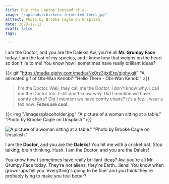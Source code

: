 ```yaml
---
title: Buy this Laptop instead of a...
image: "/uploads/chickens-fermented-feed.jpg"
altText: Photo by Brooke Cagle on Unsplash
date: 2020-12-12
draft: false
tags:

---
```

I am the Doctor, and you are the Daleks! Aw, you're all **Mr. Grumpy Face** today. I am the last of my species, and I know how that weighs on the heart so don't lie to me! You know how I sometimes have really brilliant ideas?

{{< gif "https://media.giphy.com/media/Nx0rz3jtxtEre/giphy.gif" "A animated gif of Obi-Wan Kenobi" "Hello There - Obi-Wan Kenobi" >}}

> I'm the Doctor. Well, they call me the Doctor. I don't know why. I call me the Doctor too. I still 
> don't know why. Did I mention we have comfy chairs? Did I mention we have comfy chairs? It's a fez. 
> I wear a fez now. **Fezes are cool.**

{{< img "/images/placeholder.jpg" "A picture of a woman sitting at a table." "Photo by Brooke Cagle on Unsplash.">}}

![A picture of a woman sitting at a table." "Photo by Brooke Cagle on Unsplash."](/images/placeholder.jpg)

I am the **Doctor**, and you are the **Daleks!** You hit me with a cricket bat. Stop talking, brain thinking. Hush. I am the Doctor, and you are the Daleks!

You know how I sometimes have really brilliant ideas? Aw, you're all Mr. Grumpy Face today. They're not aliens, they're Earth…liens! You know when grown-ups tell you 'everything's going to be fine' and you think they're probably lying to make you feel better?